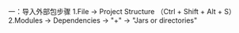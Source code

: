 一：导入外部包步骤
    1.File -> Project Structure （Ctrl + Shift + Alt + S）
    2.Modules -> Dependencies -> "+" -> "Jars or directories"